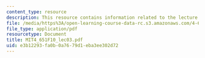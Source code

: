 ```yaml
---
content_type: resource
description: This resource contains information related to the lecture "I am nature."
file: /media/https%3A/open-learning-course-data-rc.s3.amazonaws.com/4-651-art-since-1940-fall-2010/e3b12293fa0b0a7679d1eba3ee302d72_MIT4_651F10_lec03.pdf
file_type: application/pdf
resourcetype: Document
title: MIT4_651F10_lec03.pdf
uid: e3b12293-fa0b-0a76-79d1-eba3ee302d72
---
```

